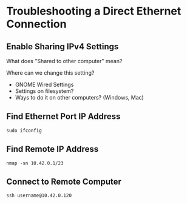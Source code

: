 Troubleshooting a Direct Ethernet Connection
============================================

Enable Sharing IPv4 Settings
----------------------------

What does "Shared to other computer" mean?

Where can we change this setting?

- GNOME Wired Settings
- Settings on filesystem?
- Ways to do it on other computers? (Windows, Mac)


Find Ethernet Port IP Address
-----------------------------

    sudo ifconfig
    

Find Remote IP Address
----------------------

    nmap -sn 10.42.0.1/23


Connect to Remote Computer
--------------------------

    ssh username@10.42.0.120

